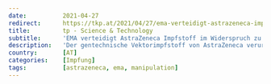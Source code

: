 ```yaml
---
date:          2021-04-27
redirect:      https://tkp.at/2021/04/27/ema-verteidigt-astrazeneca-impfstoff-im-widerspruch-zu-eigenen-daten/
title:         tp - Science & Technology
subtitle:      'EMA verteidigt AstraZeneca Impfstoff im Widerspruch zu eigenen Daten'
description:   'Der gentechnische Vektorimpfstoff von AstraZeneca verursacht heftige Nebenwirkungen vor allem bei Jüngeren, die nicht mehr wegdiskutiert werden können. Deshalb wurde er teils ganz verboten, wie in Norwegen, oder nur mehr für ältere Menschen zugelassen. Die Europäische Arzneimittelbehörde EMA sollte eigentlich die Menschen vor gefährlichen Medikamenten schützen, sie betätigt sich aber hauptsächlich als Pharma Lobbyist. Am …'
country:       [AT]
categories:    [Impfung]
tags:          [astrazeneca, ema, manipulation]
---
```

